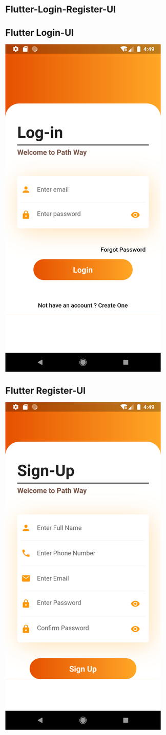 # Flutter-Login-Register-UI

# Flutter Login-UI
![alt text](https://github.com/Sharath-B-Naik/Flutter-Login-Register-UI/blob/main/loginUI.png)

# Flutter Register-UI
![alt text](https://github.com/Sharath-B-Naik/Flutter-Login-Register-UI/blob/main/registerUI.png)

